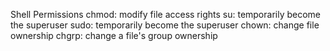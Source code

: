 Shell Permissions
chmod: modify file access rights
su: temporarily become the superuser
sudo: temporarily become the superuser
chown: change file ownership
chgrp: change a file's group ownership


